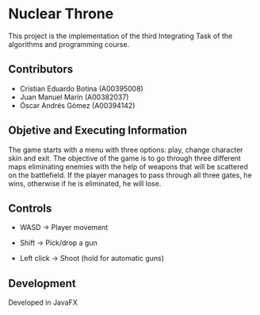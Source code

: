# Nuclear Throne

This project is the implementation of the third Integrating Task of the algorithms and programming course.

## __Contributors__

- Cristian Eduardo Botina (A00395008)
- Juan Manuel Marín (A00382037)
- Óscar Andrés Gómez (A00394142)

## Objetive and Executing Information

The game starts with a menu with three options: play, change character skin and exit. The objective of the game is to go through three different maps eliminating enemies with the help of weapons that will be scattered on the battlefield. If the player manages to pass through all three gates, he wins, otherwise if he is eliminated, he will lose.

## Controls

- WASD -> Player movement

- Shift -> Pick/drop a gun

- Left click -> Shoot (hold for automatic guns)

## Development

Developed in JavaFX
